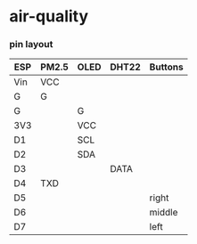 # air-quality

### pin layout

| ESP | PM2.5 | OLED | DHT22 | Buttons |
| --- | ----- | ---- | ----- | ------- |
| Vin | VCC   |      |       |         |
| G   | G     |      |       |         |
| G   |       | G    |       |         |
| 3V3 |       | VCC  |       |         |
| D1  |       | SCL  |       |         |
| D2  |       | SDA  |       |         |
| D3  |       |      | DATA  |         |
| D4  | TXD   |      |       |         |
| D5  |       |      |       | right   |
| D6  |       |      |       | middle  |
| D7  |       |      |       | left    |
